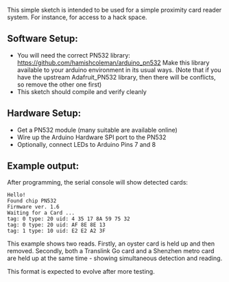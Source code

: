 This simple sketch is intended to be used for a simple proximity card reader
system.  For instance, for access to a hack space.

## Software Setup:
- You will need the correct PN532 library:
    https://github.com/hamishcoleman/arduino_pn532
  Make this library available to your arduino environment in its usual ways.
  (Note that if you have the upstream Adafruit_PN532 library, then there will
  be conflicts, so remove the other one first)
- This sketch should compile and verify cleanly

## Hardware Setup:
- Get a PN532 module (many suitable are available online)
- Wire up the Arduino Hardware SPI port to the PN532
- Optionally, connect LEDs to Arduino Pins 7 and 8

## Example output:
After programming, the serial console will show detected cards:

```
Hello!
Found chip PN532
Firmware ver. 1.6
Waiting for a Card ...
tag: 0 type: 20 uid: 4 35 17 8A 59 75 32 
tag: 0 type: 20 uid: AF 8E 8E 13
tag: 1 type: 10 uid: E2 E2 A2 3F
```

This example shows two reads.  Firstly, an oyster card is held up and then
removed.  Secondly, both a Translink Go card and a Shenzhen metro card are
held up at the same time - showing simultaneous detection and reading.

This format is expected to evolve after more testing.
